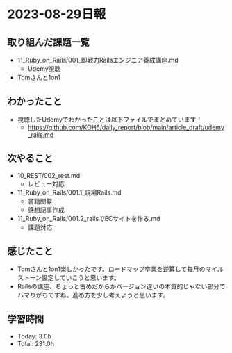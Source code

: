 # 2023-08-29日報

## 取り組んだ課題一覧
* 11_Ruby_on_Rails/001_即戦力Railsエンジニア養成講座.md
  * Udemy視聴
* Tomさんと1on1

## わかったこと
* 視聴したUdemyでわかったことは以下ファイルでまとめています！
  * https://github.com/KOH6/daily_report/blob/main/article_draft/udemy_rails.md

## 次やること
* 10_REST/002_rest.md
  * レビュー対応
* 11_Ruby_on_Rails/001.1_現場Rails.md
  * 書籍閲覧
  * 感想記事作成
* 11_Ruby_on_Rails/001.2_railsでECサイトを作る.md
  * 課題対応

## 感じたこと
* Tomさんと1on1楽しかったです。ロードマップ卒業を逆算して毎月のマイルストーン設定していこうと思います。
* Railsの講座、ちょっと古めだからかバージョン違いの本質的じゃない部分でハマりがちですね。進め方を少し考えようと思います。

## 学習時間
* Today: 3.0h
* Total: 231.0h
